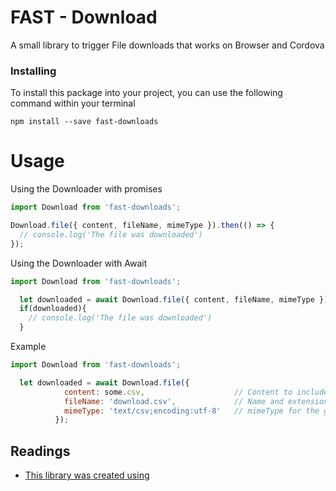 # FAST - Download

A small library to trigger File downloads that works on Browser and Cordova

### Installing

To install this package into your project, you can use the following command within your terminal

```
npm install --save fast-downloads
```

# Usage

Using the Downloader with promises

```javascript
import Download from 'fast-downloads';

Download.file({ content, fileName, mimeType }).then(() => {
  // console.log('The file was downloaded')
});
```

Using the Downloader with Await

```javascript
import Download from 'fast-downloads';

  let downloaded = await Download.file({ content, fileName, mimeType })
  if(downloaded){
    // console.log('The file was downloaded')
  }
```

Example

```javascript
import Download from 'fast-downloads';

  let downloaded = await Download.file({
            content: some.csv,                    // Content to include in the download
            fileName: 'download.csv',             // Name and extension of the file
            mimeType: 'text/csv;encoding:utf-8'   // mimeType for the given extension
          });
```

## Readings

* [This library was created using](http://krasimirtsonev.com/blog/article/javascript-library-starter-using-webpack-es6)
